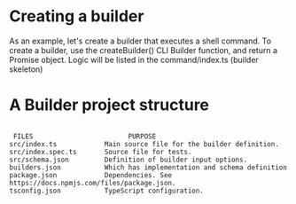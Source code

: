 # Creating a builder

As an example, let's create a builder that executes a shell command. To create a builder, use the createBuilder() CLI Builder function, and return a Promise<BuilderOutput> object. Logic will be listed in the command/index.ts (builder skeleton)

# A Builder project structure

```

 FILES	                      PURPOSE
src/index.ts	        Main source file for the builder definition.
src/index.spec.ts	    Source file for tests.
src/schema.json	        Definition of builder input options.
builders.json	        Which has implementation and schema definition 
package.json	        Dependencies. See https://docs.npmjs.com/files/package.json.
tsconfig.json	        TypeScript configuration. 

```
